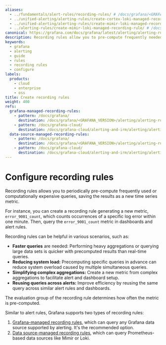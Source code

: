 ```yaml
---
aliases:
  - ../fundamentals/alert-rules/recording-rules/ # /docs/grafana/<GRAFANA_VERSION>/alerting/fundamentals/alert-rules/recording-rules/
  - ../unified-alerting/alerting-rules/create-cortex-loki-managed-recording-rule/ # /docs/grafana/<GRAFANA_VERSION>/alerting/unified-alerting/alerting-rules/create-cortex-loki-managed-recording-rule/
  - ../unified-alerting/alerting-rules/create-mimir-loki-managed-recording-rule/ # /docs/grafana/<GRAFANA_VERSION>/alerting/unified-alerting/alerting-rules/create-mimir-loki-managed-recording-rule/
  - ../alerting-rules/create-mimir-loki-managed-recording-rule/ # /docs/grafana/<GRAFANA_VERSION>/alerting/alerting-rules/create-mimir-loki-managed-recording-rule/
canonical: https://grafana.com/docs/grafana/latest/alerting/alerting-rules/create-recording-rules/
description: Recording rules allow you to pre-compute frequently needed or computationally expensive expressions and save the results as a new set of time series. Querying precomputed results is faster and can reduce system load.
keywords:
  - grafana
  - alerting
  - guide
  - rules
  - recording rules
  - configure
labels:
  products:
    - cloud
    - enterprise
    - oss
title: Create recording rules
weight: 400
refs:
  grafana-managed-recording-rules:
    - pattern: /docs/grafana/
      destination: /docs/grafana/<GRAFANA_VERSION>/alerting/alerting-rules/create-recording-rules/create-grafana-managed-recording-rules/
    - pattern: /docs/grafana-cloud/
      destination: /docs/grafana-cloud/alerting-and-irm/alerting/alerting-rules/create-recording-rules/create-grafana-managed-recording-rules/
  data-source-managed-recording-rules:
    - pattern: /docs/grafana/
      destination: /docs/grafana/<GRAFANA_VERSION>/alerting/alerting-rules/create-recording-rules/create-data-source-managed-recording-rules/
    - pattern: /docs/grafana-cloud/
      destination: /docs/grafana-cloud/alerting-and-irm/alerting/alerting-rules/create-recording-rules/create-data-source-managed-recording-rules/
---
```


# Configure recording rules

Recording rules allows you to periodically pre-compute frequently used or computationally expensive queries, saving the results as a new time series metric.

For instance, you can create a recording rule generating a new metric, `error_9001_count`, which counts occurrences of a specific log error within one minute. Then, query the `error_9001_count` metric in dashboards and alert rules.

Recording rules can be helpful in various scenarios, such as:

- **Faster queries** are needed: Performing heavy aggregations or querying large data sets is quicker with precomputed results than real-time queries.
- **Reducing system load:** Precomputing specific queries in advance can reduce system overload caused by multiple simultaneous queries.
- **Simplifying complex aggregations:** Create a new metric from complex aggregations to facilitate alert and dashboard setup.
- **Reusing queries across alerts:** Improve efficiency by reusing the same query across similar alert rules and dashboards.

The evaluation group of the recording rule determines how often the metric is pre-computed.

Similar to alert rules, Grafana supports two types of recording rules:

1. [Grafana-managed recording rules](ref:grafana-managed-recording-rules), which can query any Grafana data source supported by alerting. It's the recommended option.
2. [Data source-managed recording rules](ref:data-source-managed-recording-rules), which can query Prometheus-based data sources like Mimir or Loki.
